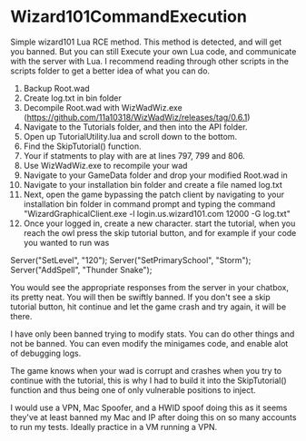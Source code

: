 # Wizard101CommandExecution
Simple wizard101 Lua RCE method.
This method is detected, and will get you banned. But you can still Execute your own Lua code, and communicate with the server with Lua. I recommend reading through other scripts in the scripts folder to get a better idea of what you can do.

1. Backup Root.wad
2. Create log.txt in bin folder
3. Decompile Root.wad with WizWadWiz.exe (https://github.com/11a10318/WizWadWiz/releases/tag/0.6.1)
4. Navigate to the Tutorials folder, and then into the API folder.
5. Open up TutorialUtility.lua and scroll down to the bottom.
6. Find the SkipTutorial() function. 
7. Your if statments to play with are at lines 797, 799 and 806.
8. Use WizWadWiz.exe to recompile your wad
9. Navigate to your GameData folder and drop your modified Root.wad in
10. Navigate to your installation bin folder and create a file named log.txt 
11. Next, open the game bypassing the patch client by navigating to your installation bin folder in command prompt and typing the command "WizardGraphicalClient.exe -l login.us.wizard101.com 12000 -G log.txt" 
12. Once your logged in, create a new character. start the tutorial, when you reach the owl press the skip tutorial button, and for example if your code you wanted to run was

Server("SetLevel", "120");
Server("SetPrimarySchool", "Storm");
Server("AddSpell", "Thunder Snake");

You would see the appropriate responses from the server in your chatbox, its pretty neat. You will then be swiftly banned. If you don't see a skip tutorial button, hit continue and let the game crash and try again, it will be there.

I have only been banned trying to modify stats. You can do other things and not be banned. You can even modify the minigames code, and enable alot of debugging logs.

The game knows when your wad is corrupt and crashes when you try to continue with the tutorial, this is why I had to build it into the SkipTutorial() function and thus being one of only vulnerable positions to inject.

I would use a VPN, Mac Spoofer, and a HWID spoof doing this as it seems they've at least banned my Mac and IP after doing this on so many accounts to run my tests. Ideally practice in a VM running a VPN.
